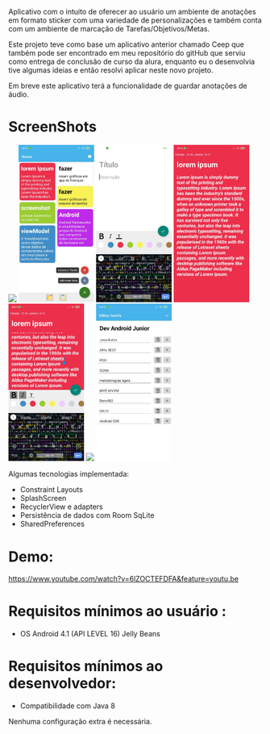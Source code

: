Aplicativo com o intuito de oferecer ao usuário um ambiente de anotações em formato sticker com uma variedade de personalizações e também conta com um ambiente de marcação de Tarefas/Objetivos/Metas.

Este projeto teve como base um aplicativo anterior chamado Ceep que também pode ser encontrado em meu repositório do gitHub que serviu como entrega de conclusão de curso da alura, enquanto eu o desenvolvia tive algumas ideias e então resolvi aplicar neste novo projeto.

Em breve este aplicativo terá a funcionalidade de guardar anotações de áudio.
# ScreenShots 

<img src="screenshots/splashScreen.jpegg" width ="150" >
<img src="screenshots/mainActivity.jpeg" width ="150" >
<img src="screenshots/novaNota.jpeg" width ="150" >
<img src="screenshots/Nota.jpeg" width ="150" >
<img src="screenshots/editaNota.jpeg" width ="150" >
<img src="screenshots/Tarefas.jpegg" width ="150" >
<img src="screenshots/EditaTarefas.jpeg" width ="150" >





Algumas tecnologias implementada:
- Constraint Layouts
- SplashScreen
- RecyclerView e adapters 
- Persistência de dados com Room SqLite
- SharedPreferences
# Demo: 
https://www.youtube.com/watch?v=6lZOCTEFDFA&feature=youtu.be
# Requisitos mínimos ao usuário :
 - OS Android 4.1 (API LEVEL 16) Jelly Beans
	
# Requisitos mínimos ao desenvolvedor:
 - Compatibilidade com Java 8

Nenhuma configuração extra é necessária.

